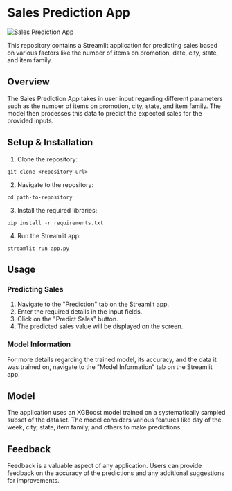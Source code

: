 # Sales Prediction App

![Sales Prediction App](Image/trend.jpg)


This repository contains a Streamlit application for predicting sales based on various factors like the number of items on promotion, date, city, state, and item family.

## Overview

The Sales Prediction App takes in user input regarding different parameters such as the number of items on promotion, city, state, and item family. The model then processes this data to predict the expected sales for the provided inputs.

## Setup & Installation

1. Clone the repository:
```
git clone <repository-url>
```

2. Navigate to the repository:
```
cd path-to-repository
```

3. Install the required libraries:
```
pip install -r requirements.txt
```

4. Run the Streamlit app:
```
streamlit run app.py
```

## Usage

### Predicting Sales

1. Navigate to the "Prediction" tab on the Streamlit app.
2. Enter the required details in the input fields.
3. Click on the "Predict Sales" button.
4. The predicted sales value will be displayed on the screen.

### Model Information

For more details regarding the trained model, its accuracy, and the data it was trained on, navigate to the "Model Information" tab on the Streamlit app.

## Model

The application uses an XGBoost model trained on a systematically sampled subset of the dataset. The model considers various features like day of the week, city, state, item family, and others to make predictions.

## Feedback

Feedback is a valuable aspect of any application. Users can provide feedback on the accuracy of the predictions and any additional suggestions for improvements.





